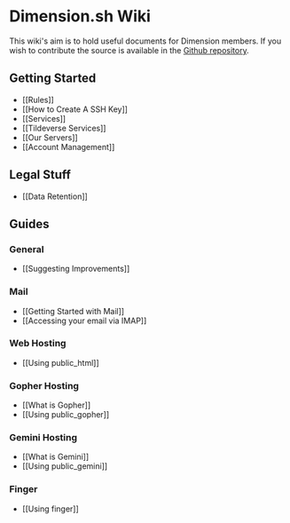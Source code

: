 # Dimension.sh Wiki

This wiki's aim is to hold useful documents for Dimension members. If you wish to contribute the source is available in the [Github repository](https://github.com/dimension-sh/wiki).

## Getting Started

* [[Rules]]
* [[How to Create A SSH Key]]
* [[Services]]
* [[Tildeverse Services]]
* [[Our Servers]]
* [[Account Management]]

## Legal Stuff

* [[Data Retention]]

## Guides

### General

* [[Suggesting Improvements]]

### Mail 
* [[Getting Started with Mail]]
* [[Accessing your email via IMAP]]

### Web Hosting
* [[Using public_html]]

### Gopher Hosting
* [[What is Gopher]]
* [[Using public_gopher]]

### Gemini Hosting
* [[What is Gemini]]
* [[Using public_gemini]]

### Finger
* [[Using finger]]
